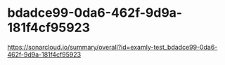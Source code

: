 # bdadce99-0da6-462f-9d9a-181f4cf95923
https://sonarcloud.io/summary/overall?id=examly-test_bdadce99-0da6-462f-9d9a-181f4cf95923
